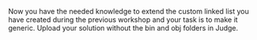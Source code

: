Now you have the needed knowledge to extend the custom linked list you have created during the previous workshop and your task is to make it generic. Upload your solution without the bin and obj folders in Judge.



